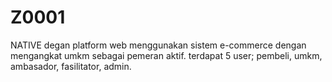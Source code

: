 # Z0001
NATIVE degan platform web menggunakan sistem e-commerce dengan mengangkat umkm sebagai pemeran aktif. terdapat 5 user; pembeli, umkm, ambasador, fasilitator, admin.
